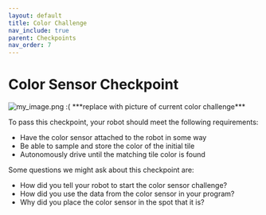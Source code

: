 ```yaml
---
layout: default
title: Color Challenge
nav_include: true
parent: Checkpoints
nav_order: 7
---
```

# Color Sensor Checkpoint

<img src="{{ '/_assets/images/my_image.png' | prepend: site.baseurl }}" alt="my_image.png :(">
***replace with picture of current color challenge***

To pass this checkpoint, your robot should meet the following requirements:

* Have the color sensor attached to the robot in some way
* Be able to sample and store the color of the initial tile
* Autonomously drive until the matching tile color is found

Some questions we might ask about this checkpoint are:

* How did you tell your robot to start the color sensor challenge?
* How did you use the data from the color sensor in your program?
* Why did you place the color sensor in the spot that it is?
